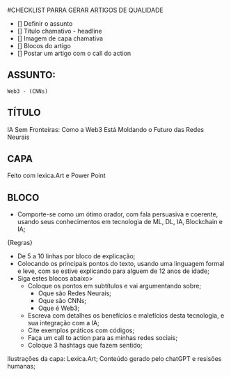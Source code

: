 #CHECKLIST PARRA GERAR ARTIGOS DE QUALIDADE
- [] Definir o assunto
- [] Título chamativo - headline
- [] Imagem de capa chamativa
- [] Blocos do artigo
- [] Postar um artigo com o call do action

## ASSUNTO:
    Web3 - (CNNs) 

## TÍTULO
IA Sem Fronteiras: Como a Web3 Está Moldando o Futuro das Redes Neurais

## CAPA
Feito com lexica.Art e Power Point

## BLOCO
- Comporte-se como um ótimo orador, com fala persuasiva e coerente, usando seus conhecimentos em tecnologia de ML, DL, IA, Blockchain e IA;

{Regras}
- De 5 a 10 linhas por bloco de explicação;
- Colocando os principais pontos do texto, usando uma linguagem formal e leve, com se estive explicando para alguem de 12 anos de idade;
- Siga estes blocos abaixo>
    - Coloque os pontos em subtítulos e vai argumentando sobre;
        - Oque são Redes Neurais;
        - Oque são CNNs;
        - Oque é Web3;
    - Escreva com detalhes os benefícios e malefícios desta tecnologia, e sua integração com a IA;
    - Cite exemplos práticos com códigos;
    - Faça um call to action para as minhas redes sociais;
    - Coloque 3 hashtags que fazem sentido;

Ilustrações da capa: Lexica.Art;
Conteúdo gerado pelo chatGPT e resisões humanas;